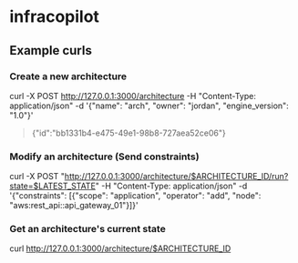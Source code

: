 # infracopilot

## Example curls

### Create a new architecture

curl -X POST  http://127.0.0.1:3000/architecture -H "Content-Type: application/json" -d '{"name": "arch", "owner": "jordan", "engine_version": "1.0"}'

> {"id":"bb1331b4-e475-49e1-98b8-727aea52ce06"}

### Modify an architecture (Send constraints)

curl -X POST "http://127.0.0.1:3000/architecture/$ARCHITECTURE_ID/run?state=$LATEST_STATE" -H "Content-Type: application/json" -d '{"constraints": [{"scope": "application", "operator": "add", "node": "aws:rest_api::api_gateway_01"}]}'

### Get an architecture's current state
curl http://127.0.0.1:3000/architecture/$ARCHITECTURE_ID